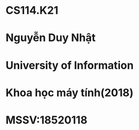# CS114.K21
# Nguyễn Duy Nhật 
# University of Information
# Khoa học máy tính(2018)
# MSSV:18520118
